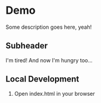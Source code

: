 # Demo

Some description goes here, yeah!

## Subheader

I'm tired!
And now I'm hungry too...

## Local Development

1. Open index.html in your browser